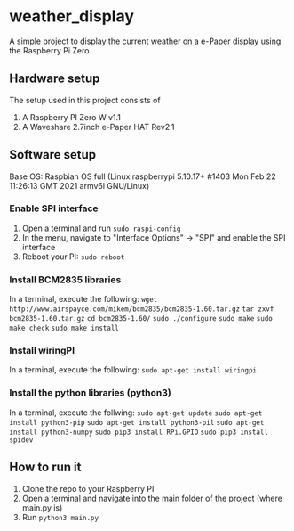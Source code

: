 # weather_display
A simple project to display the current weather on a e-Paper display using the Raspberry Pi Zero

## Hardware setup
The setup used in this project consists of
1. A Raspberry PI Zero W v1.1
2. A Waveshare 2.7inch e-Paper HAT Rev2.1

## Software setup
Base OS: Raspbian OS full (Linux raspberrypi 5.10.17+ #1403 Mon Feb 22 11:26:13 GMT 2021 armv6l GNU/Linux)

### Enable SPI interface
1. Open a terminal and run `sudo raspi-config`
2. In the menu, navigate to "Interface Options" -> "SPI" and enable the SPI interface
3. Reboot your PI: `sudo reboot`

### Install BCM2835 libraries
In a terminal, execute the following:
`wget http://www.airspayce.com/mikem/bcm2835/bcm2835-1.60.tar.gz`
`tar zxvf bcm2835-1.60.tar.gz` 
`cd bcm2835-1.60/`
`sudo ./configure`
`sudo make`
`sudo make check`
`sudo make install`

### Install wiringPI
In a terminal, execute the following:
`sudo apt-get install wiringpi`

### Install the python libraries (python3)
In a terminal, execute the follwing:
`sudo apt-get update`
`sudo apt-get install python3-pip`
`sudo apt-get install python3-pil`
`sudo apt-get install python3-numpy`
`sudo pip3 install RPi.GPIO`
`sudo pip3 install spidev`

## How to run it
1. Clone the repo to your Raspberry PI
2. Open a terminal and navigate into the main folder of the project (where main.py is)
3. Run `python3 main.py`
